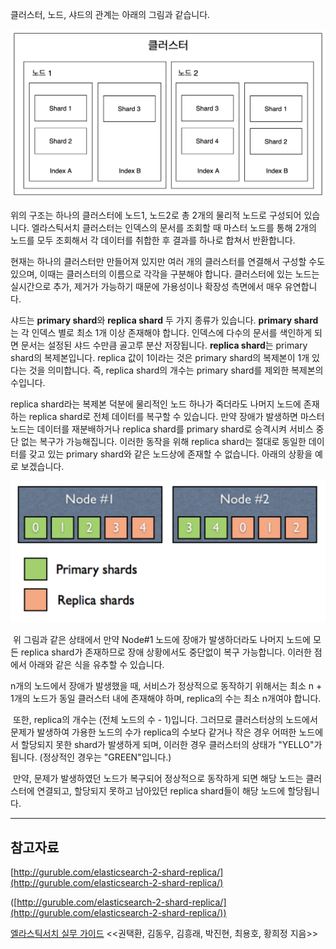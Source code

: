 클러스터, 노드, 샤드의 관계는 아래의 그림과 같습니다.

![cluster](./images/cluster.png)

위의 구조는 하나의 클러스터에 노드1, 노드2로 총 2개의 물리적 노드로 구성되어 있습니다. 엘라스틱서치 클러스터는 인덱스의 문서를 조회할 때 마스터 노드를 통해 2개의 노드를 모두 조회해서 각 데이터를 취합한 후 결과를 하나로 합쳐서 반환합니다.

현재는 하나의 클러스터만 만들어져 있지만 여러 개의 클러스터를 연결해서 구성할 수도 있으며, 이때는 클러스터의 이름으로 각각을 구분해야 합니다. 클러스터에 있는 노드는 실시간으로 추가, 제거가 가능하기 때문에 가용성이나 확장성 측면에서 매우 유연합니다.

샤드는 **primary shard**와 **replica shard** 두 가지 종류가 있습니다. **primary shard**는 각 인덱스 별로 최소 1개 이상 존재해야 합니다. 인덱스에 다수의 문서를 색인하게 되면 문서는 설정된 샤드 수만큼 골고루 분산 저장됩니다. **replica shard**는 primary shard의 복제본입니다. replica 값이 1이라는 것은 primary shard의 복제본이 1개 있다는 것을 의미합니다. 즉, replica shard의 개수는 primary shard를 제외한 복제본의 수입니다.

replica shard라는 복제본 덕분에 물리적인 노드 하나가 죽더라도 나머지 노드에 존재하는 replica shard로 전체 데이터를 복구할 수 있습니다. 만약 장애가 발생하면 마스터 노드는 데이터를 재분배하거나 replica shard를 primary shard로 승격시켜 서비스 중단 없는 복구가 가능해집니다. 이러한 동작을 위해 replica shard는 절대로 동일한 데이터를 갖고 있는 primary shard와 같은 노드상에 존재할 수 없습니다. 아래의 상황을 예로 보겠습니다.

![shard](./images/shard.png)

 위 그림과 같은 상태에서 만약 Node#1 노드에 장애가 발생하더라도 나머지 노드에 모든 replica shard가 존재하므로 장애 상황에서도 중단없이 복구 가능합니다. 이러한 점에서 아래와 같은 식을 유추할 수 있습니다.

n개의 노드에서 장애가 발생했을 때, 서비스가 정상적으로 동작하기 위해서는 최소 n + 1개의 노드가 동일 클러스터 내에 존재해야 하며, replica의 수는 최소 n개여야 합니다.

 또한, replica의 개수는 (전체 노드의 수 - 1)입니다. 그러므로 클러스터상의 노드에서 문제가 발생하여 가용한 노드의 수가 replica의 수보다 같거나 작은 경우 어떠한 노드에서 할당되지 못한 shard가 발생하게 되며, 이러한 경우 클러스터의 상태가 "YELLO"가 됩니다. (정상적인 경우는 "GREEN"입니다.)

 만약, 문제가 발생하였던 노드가 복구되어 정상적으로 동작하게 되면 해당 노드는 클러스터에 연결되고, 할당되지 못하고 남아있던 replica shard들이 해당 노드에 할당됩니다.

---

## 참고자료

[http://guruble.com/elasticsearch-2-shard-replica/](http://guruble.com/elasticsearch-2-shard-replica/)

([http://guruble.com/elasticsearch-2-shard-replica/](http://guruble.com/elasticsearch-2-shard-replica/))

[엘라스틱서치 실무 가이드](http://www.kyobobook.co.kr/product/detailViewKor.laf?ejkGb=KOR&mallGb=KOR&barcode=9791158391485&orderClick=LEa&Kc=) <<권택환, 김동우, 김흥래, 박진현, 최용호, 황희정 지음>>